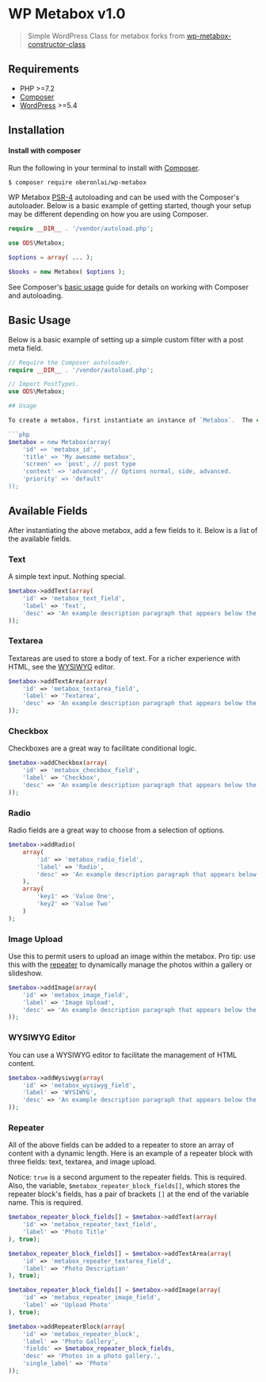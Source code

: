 # WP Metabox v1.0

> Simple WordPress Class for metabox forks from [wp-metabox-constructor-class](https://github.com/MatthewKosloski/wp-metabox-constructor-class) 

## Requirements

* PHP >=7.2
* [Composer](https://getcomposer.org/)
* [WordPress](https://wordpress.org) >=5.4

## Installation

#### Install with composer

Run the following in your terminal to install with [Composer](https://getcomposer.org/).

```
$ composer require oberonlai/wp-metabox
```

WP Metabox [PSR-4](https://www.php-fig.org/psr/psr-4/) autoloading and can be used with the Composer's autoloader. Below is a basic example of getting started, though your setup may be different depending on how you are using Composer.

```php
require __DIR__ . '/vendor/autoload.php';

use ODS\Metabox;

$options = array( ... );

$books = new Metabox( $options );

```

See Composer's [basic usage](https://getcomposer.org/doc/01-basic-usage.md#autoloading) guide for details on working with Composer and autoloading.

## Basic Usage

Below is a basic example of setting up a simple custom filter with a post meta field.

```php
// Require the Composer autoloader.
require __DIR__ . '/vendor/autoload.php';

// Import PostTypes.
use ODS\Metabox;

## Usage

To create a metabox, first instantiate an instance of `Metabox`.  The class takes one argument, which is an associative array.  The keys to the array are similar to the arguments provided to the [add_meta_box](https://developer.wordpress.org/reference/functions/add_meta_box/) WordPress function; however, you don't provide `callback` or `callback_args`.

```php
$metabox = new Metabox(array(
	'id' => 'metabox_id',
	'title' => 'My awesome metabox',
	'screen' => 'post', // post type
	'context' => 'advanced', // Options normal, side, advanced.
	'priority' => 'default'
));
```

## Available Fields

After instantiating the above metabox, add a few fields to it.  Below is a list of the available fields. 

### Text

A simple text input.  Nothing special.

```php
$metabox->addText(array(
	'id' => 'metabox_text_field',
	'label' => 'Text',
	'desc' => 'An example description paragraph that appears below the label.'
));
```

### Textarea

Textareas are used to store a body of text.  For a richer experience with HTML, see the [WYSIWYG](https://github.com/MatthewKosloski/wp-metabox-constructor-class#wysiwyg-editor) editor.

```php
$metabox->addTextArea(array(
	'id' => 'metabox_textarea_field',
	'label' => 'Textarea',
	'desc' => 'An example description paragraph that appears below the label.'
));
```

### Checkbox

Checkboxes are a great way to facilitate conditional logic.

```php
$metabox->addCheckbox(array(
	'id' => 'metabox_checkbox_field',
	'label' => 'Checkbox',
	'desc' => 'An example description paragraph that appears below the label.'
));
```

### Radio

Radio fields are a great way to choose from a selection of options.

```php
$metabox->addRadio(
	array(
		'id' => 'metabox_radio_field',
		'label' => 'Radio',
		'desc' => 'An example description paragraph that appears below the label.',
	),
	array(
		'key1' => 'Value One',
		'key2' => 'Value Two'
	)
);
```

### Image Upload

Use this to permit users to upload an image within the metabox.  Pro tip: use this with the [repeater](https://github.com/MatthewKosloski/wp-metabox-constructor-class#repeater) to dynamically manage the photos within a gallery or slideshow.

```php
$metabox->addImage(array(
	'id' => 'metabox_image_field',
	'label' => 'Image Upload',
	'desc' => 'An example description paragraph that appears below the label.'
));
```

### WYSIWYG Editor

You can use a WYSIWYG editor to facilitate the management of HTML content.

```php
$metabox->addWysiwyg(array(
	'id' => 'metabox_wysiwyg_field',
	'label' => 'WYSIWYG',
	'desc' => 'An example description paragraph that appears below the label.'
));
```

### Repeater

All of the above fields can be added to a repeater to store an array of content with a dynamic length.  Here is an example of a repeater block with three fields: text, textarea, and image upload.

Notice:  `true` is a second argument to the repeater fields.  This is required.  Also, the variable, `$metabox_repeater_block_fields[]`, which stores the repeater block's fields, has a pair of brackets `[]` at the end of the variable name.  This is required. 

```php
$metabox_repeater_block_fields[] = $metabox->addText(array(
	'id' => 'metabox_repeater_text_field',
	'label' => 'Photo Title'
), true);

$metabox_repeater_block_fields[] = $metabox->addTextArea(array(
	'id' => 'metabox_repeater_textarea_field',
	'label' => 'Photo Description'
), true);

$metabox_repeater_block_fields[] = $metabox->addImage(array(
	'id' => 'metabox_repeater_image_field',
	'label' => 'Upload Photo'
), true);

$metabox->addRepeaterBlock(array(
	'id' => 'metabox_repeater_block',
	'label' => 'Photo Gallery',
	'fields' => $metabox_repeater_block_fields,
	'desc' => 'Photos in a photo gallery.',
	'single_label' => 'Photo'
));
```
